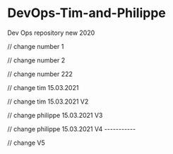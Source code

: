 # DevOps-Tim-and-Philippe
Dev Ops repository new 2020

// change number 1

// change number 2


// change number 222

// change tim 15.03.2021 

// change tim 15.03.2021  V2

// change philippe 15.03.2021 V3

// change philippe 15.03.2021 V4 -----------


// change V5
